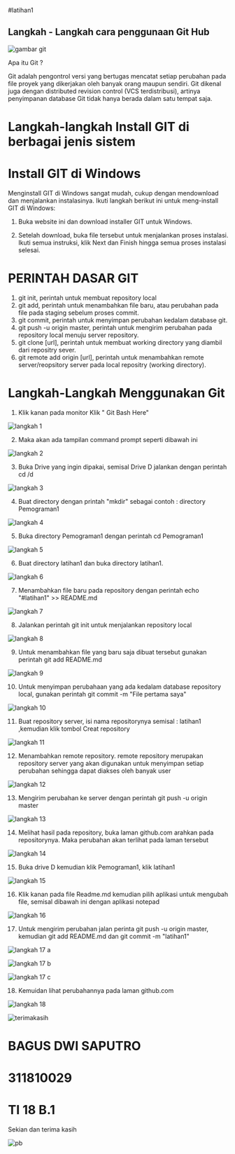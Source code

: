#latihan1


## Langkah - Langkah cara penggunaan Git Hub
![gambar git](https://user-images.githubusercontent.com/47028610/51749646-c971af00-2064-11e9-9a6e-e1ee56ade947.png)


Apa itu Git ?

Git adalah pengontrol versi yang bertugas mencatat setiap perubahan pada file proyek yang dikerjakan oleh banyak orang maupun sendiri. Git dikenal juga dengan distributed revision control (VCS terdistribusi), artinya penyimpanan database Git tidak hanya berada dalam satu tempat saja.

# Langkah-langkah Install GIT di berbagai jenis sistem

# Install GIT di Windows

Menginstall GIT di Windows sangat mudah, cukup dengan mendownload dan menjalankan instalasinya. Ikuti langkah berikut ini untuk meng-install GIT di Windows:

  1. Buka website ini dan download installer GIT untuk Windows.
    
  2. Setelah download, buka file tersebut untuk menjalankan proses instalasi. Ikuti semua instruksi, klik Next dan Finish hingga semua proses instalasi selesai.

# PERINTAH DASAR GIT

   1. git init, perintah untuk membuat repository local
   2. git add, perintah untuk menambahkan file baru, atau perubahan pada file pada staging sebelum proses commit.
   3. git commit, perintah untuk menyimpan perubahan kedalam database git.
   4. git push -u origin master, perintah untuk mengirim perubahan pada repository local menuju server repository.
   5. git clone [url], perintah untuk membuat working directory yang diambil dari repositry sever.
   6. git remote add origin [url], perintah untuk menambahkan remote server/reopsitory server pada local repositry (working directory).

# Langkah-Langkah Menggunakan Git

   1. Klik kanan pada monitor Klik " Git Bash Here"
  
   ![langkah 1](https://user-images.githubusercontent.com/47028610/51748250-acd37800-2060-11e9-81d3-637941c7ef39.jpg)

   2. Maka akan ada tampilan command prompt seperti dibawah ini
 
   ![langkah 2](https://user-images.githubusercontent.com/47028610/51748332-f58b3100-2060-11e9-962c-665fa2da2223.jpg)

   3. Buka Drive yang ingin dipakai, semisal Drive D jalankan dengan perintah cd /d
  
   ![langkah 3](https://user-images.githubusercontent.com/47028610/51748387-223f4880-2061-11e9-8b6f-80e33fbf8365.jpg)
  
   4. Buat directory dengan printah "mkdir" sebagai contoh : directory Pemograman1
  
   ![langkah 4](https://user-images.githubusercontent.com/47028610/51748402-2ec3a100-2061-11e9-9705-e7fd6c902965.jpg)

   5. Buka directory Pemograman1 dengan perintah cd Pemograman1
   
   ![langkah 5](https://user-images.githubusercontent.com/47028610/51748454-5450aa80-2061-11e9-9924-d42601b68ca8.jpg)

   6. Buat directory latihan1 dan buka directory latihan1.
 
   ![langkah 6](https://user-images.githubusercontent.com/47028610/51748539-9548bf00-2061-11e9-9331-857680989f9b.jpg)

   7. Menambahkan file baru pada repository dengan perintah echo "#latihan1" >> README.md 

   ![langkah 7](https://user-images.githubusercontent.com/47028610/51748572-b7dad800-2061-11e9-99de-bf5a83dc579b.jpg)

   8. Jalankan perintah git init untuk menjalankan repository local

   ![langkah 8](https://user-images.githubusercontent.com/47028610/51748608-cc1ed500-2061-11e9-8d23-6f0a1d12491a.jpg)

   9. Untuk menambahkan file yang baru saja dibuat tersebut gunakan perintah git add README.md

   ![langkah 9](https://user-images.githubusercontent.com/47028610/51748621-d640d380-2061-11e9-8f2f-5577655f7a23.jpg)

   10. Untuk menyimpan perubahaan yang ada kedalam database repository local, gunakan perintah git commit -m "File pertama saya"
    
   ![langkah 10](https://user-images.githubusercontent.com/47028610/51748641-e789e000-2061-11e9-837b-a94c4bb399fa.jpg)

   11. Buat repository server, isi nama repositorynya semisal : latihan1 ,kemudian klik tombol Creat repository

   ![langkah 11](https://user-images.githubusercontent.com/47028610/51748706-199b4200-2062-11e9-90f3-6d5280a0f2c5.jpg)

   12. Menambahkan remote repository. remote repository merupakan repository server yang akan digunakan untuk menyimpan setiap perubahan sehingga dapat diakses oleh banyak user
    
   ![langkah 12](https://user-images.githubusercontent.com/47028610/51748736-3172c600-2062-11e9-81d3-ea54130ef449.jpg)

   13. Mengirim perubahan ke server dengan perintah git push -u origin master

   ![langkah 13](https://user-images.githubusercontent.com/47028610/51748847-844c7d80-2062-11e9-892a-b5d335748a53.jpg)

   14. Melihat hasil pada repository, buka laman github.com arahkan pada repositorynya. Maka perubahan akan terlihat pada laman tersebut
   
   ![langkah 14](https://user-images.githubusercontent.com/47028610/51748865-90383f80-2062-11e9-8fcd-4ccc291656a0.jpg)


   15. Buka drive D kemudian klik Pemograman1, klik latihan1 
    
   ![langkah 15](https://user-images.githubusercontent.com/47028610/51748924-b362ef00-2062-11e9-8d38-fc7df9849b0e.jpg)

   16. Klik kanan pada file Readme.md kemudian pilih aplikasi untuk mengubah file, semisal dibawah ini dengan aplikasi notepad 
    
   ![langkah 16](https://user-images.githubusercontent.com/47028610/51748939-c4abfb80-2062-11e9-87b2-01ba7ca78798.jpg)

   17. Untuk mengirim perubahan jalan perinta git push -u origin master, kemudian git add README.md dan git commit -m "latihan1"
    
   ![langkah 17 a](https://user-images.githubusercontent.com/47028610/51748953-d392ae00-2062-11e9-9c2b-b51c41f422c1.jpg)
    
   ![langkah 17 b](https://user-images.githubusercontent.com/47028610/51748961-de4d4300-2062-11e9-96f8-e0dbb3bfac05.jpg)
    
   ![langkah 17 c](https://user-images.githubusercontent.com/47028610/51748975-ee652280-2062-11e9-9cb0-469dd66f79ee.jpg)


   18. Kemuidan lihat perubahannya pada laman github.com 
    
   ![langkah 18](https://user-images.githubusercontent.com/47028610/51749001-ffae2f00-2062-11e9-9bf3-f34ece751fd4.jpg)


   ![terimakasih](https://user-images.githubusercontent.com/47028610/51749091-4b60d880-2063-11e9-93bf-4e98696c3668.jpg)

# BAGUS DWI SAPUTRO
# 311810029
# TI 18 B.1
Sekian dan terima kasih

![pb](https://user-images.githubusercontent.com/47028610/51786155-35523580-2193-11e9-9de9-9992102b11eb.png)

